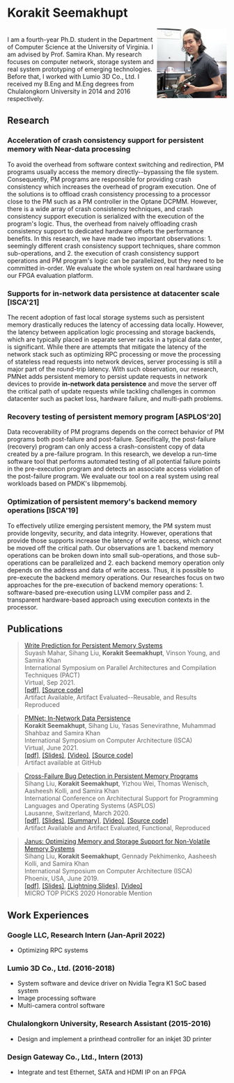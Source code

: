 # Korakit Seemakhupt
<img src="korakit_small.JPG"
     alt="Korakit's photo"
     align="right"/>      
I am a fourth-year Ph.D. student in the Department of Computer Science at the University of Virginia. I am advised by Prof. Samira Khan. My research focuses on computer network, storage system and real system prototyping of emerging technologies. Before that, I worked with Lumio 3D Co., Ltd. I received my B.Eng and M.Eng degrees from Chulalongkorn University in 2014 and 2016 respectively.

## Research

### Acceleration of crash consistency support for persistent memory with Near-data processing
To avoid the overhead from software context switching and redirection, PM programs usually access the memory directly--bypassing the file system. Consequently, PM programs are responsible for providing crash consistency which increases the overhead of program execution. One of the solutions is to offload crash consistency processing to a processor close to the PM such as a PM controller in the Optane DCPMM. However, there is a wide array of crash consistency techniques, and crash consistency support execution is serialized with the execution of the program's logic. Thus, the overhead from naively offloading crash consistency support to dedicated hardware offsets the performance benefits. In this research, we have made two important observations: 1. seemingly different crash consistency support techniques, share common sub-operations, and 2. the execution of crash consistency support operations and PM program's logic can be parallelized, but they need to be committed in-order. We evaluate the whole system on real hardware using our FPGA evaluation platform.

### Supports for in-network data persistence at datacenter scale [ISCA'21]
The recent adoption of fast local storage systems such as persistent memory drastically reduces the latency of accessing data locally. However, the latency between application logic processing and storage backends, which are typically placed in separate server racks in a typical data center, is significant. While there are attempts that mitigate the latency of the network stack such as optimizing RPC processing or move the processing of stateless read requests into network devices, server processing is still a major part of the round-trip latency. With such observation, our research, PMNet adds persistent memory to persist update requests in network devices to provide **in-network data persistence** and move the server off the critical path of update requests while tackling challenges in common datacenter such as packet loss, hardware failure, and multi-path problems.


### Recovery testing of persistent memory program [ASPLOS'20]
Data recoverability of PM programs depends on the correct behavior of PM programs both post-failure and post-failure. Specifically, the post-failure (recovery) program can only access a crash-consistent copy of data created by a pre-failure program. In this research, we develop a run-time software tool that performs automated testing of all potential failure points in the pre-execution program and detects an associate access violation of the post-failure program. We evaluate our tool on a real system using real workloads based on PMDK's libpmemobj.

### Optimization of persistent memory's backend memory operations [ISCA'19]
To effectively utilize emerging persistent memory, the PM system must provide longevity, security, and data integrity. However, operations that provide those supports increase the latency of write access, which cannot be moved off the critical path. Our observations are 1. backend memory operations can be broken down into small sub-operations, and those sub-operations can be parallelized and 2. each backend memory operation only depends on the address and data of write access. Thus, it is possible to pre-execute the backend memory operations. Our researches focus on two approaches for the pre-execution of backend memory operations: 1. software-based pre-execution using LLVM compiler pass and 2. transparent hardware-based approach using execution contexts in the processor.


## Publications


> [Write Prediction for Persistent Memory Systems](https://www.cs.virginia.edu/~smk9u/PMWeaver_pact21.pdf)       
> Suyash Mahar, Sihang Liu, **Korakit Seemakhupt**, Vinson Young, and Samira Khan         
> International Symposium on Parallel Architectures and Compilation Techniques (PACT)          
> Virtual, Sep 2021.        
> [[pdf]](https://github.com/betaloha/betaloha/blob/main/PMWeaver_pact21.pdf), [[Source code]](https://pmweaver.persistentmemory.org/)       
> Artifact Available, Artifact Evaluated--Reusable, and Results Reproduced

> [PMNet: In-Network Data Persistence](https://www.cs.virginia.edu/~smk9u/PMNet_ISCA2021.pdf)   
> **Korakit Seemakhupt**, Sihang Liu, Yasas Senevirathne, Muhammad Shahbaz and Samira Khan    
> International Symposium on Computer Architecture (ISCA)   
> Virtual, June 2021.       
> [[pdf]](https://www.cs.virginia.edu/~smk9u/PMNet_ISCA2021.pdf), [[Slides]](https://www.cs.virginia.edu/~smk9u/PMNet_ISCA21_Full.pptx), [[Video]](https://youtu.be/R72gRpDcNBw), [[Source code]](http://pmnet.persistentmemory.org/)       
> Artifact available at GitHub      

> [Cross-Failure Bug Detection in Persistent Memory Programs](https://www.cs.virginia.edu/~smk9u/liu_xfd_asplos2020.pdf)        
> Sihang Liu, **Korakit Seemakhupt**, Yizhou Wei, Thomas Wenisch, Aasheesh Kolli, and Samira Khan        
> International Conference on Architectural Support for Programming Languages and Operating Systems (ASPLOS)        
> Lausanne, Switzerland, March 2020.        
> [[pdf]](https://www.cs.virginia.edu/~smk9u/liu_xfd_asplos2020.pdf), [[Slides]](https://www.cs.virginia.edu/~smk9u/Liu_XFD_ASPLOS20_slides.pptx), [[Summary]](https://www.cs.virginia.edu/~smk9u/Liu_XFD_summary.pdf), [[Video]](https://www.youtube.com/watch?v=SgUeTKfHJDk), [[Source code]](https://xfdetector.persistentmemory.org/)       
> Artifact Available and Artifact Evaluated, Functional, Reproduced     

> [Janus: Optimizing Memory and Storage Support for Non-Volatile Memory Systems](https://www.cs.virginia.edu/~smk9u/Liu_Janus_ISCA19.pdf)   
> Sihang Liu, **Korakit Seemakhupt**, Gennady Pekhimenko, Aasheesh Kolli, and Samira Khan    
> International Symposium on Computer Architecture (ISCA)   
> Phoenix, USA, June 2019.    
> [[pdf]](https://www.cs.virginia.edu/~smk9u/Liu_Janus_ISCA19.pdf), [[Slides]](https://www.cs.virginia.edu/~smk9u/Liu_Janus_ISCA19_slides.pptx), [[Lightning Slides]](https://www.cs.virginia.edu/~smk9u/Liu_Janus_ISCA19_lightning_slides.pptx), [[Video]](https://www.youtube.com/watch?v=kJdgvhLur3M&t=)      
> MICRO TOP PICKS 2020 Honorable Mention        


## Work Experiences

### Google LLC, Research Intern (Jan-April 2022)
- Optimizing RPC systems

### Lumio 3D Co., Ltd. (2016-2018)
- System software and device driver on Nvidia Tegra K1 SoC based system
- Image processing software
- Multi-camera control software

### Chulalongkorn University, Research Assistant (2015-2016)
- Design and implement a printhead controller for an inkjet 3D printer

### Design Gateway Co., Ltd., Intern (2013)
- Integrate and test Ethernet, SATA and HDMI IP on an FPGA
